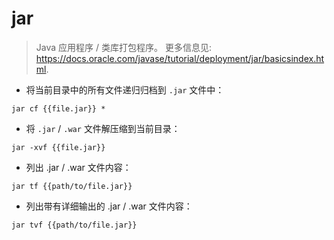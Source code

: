 # jar

> Java 应用程序 / 类库打包程序。
> 更多信息见: <https://docs.oracle.com/javase/tutorial/deployment/jar/basicsindex.html>.

- 将当前目录中的所有文件递归归档到 `.jar` 文件中：

`jar cf {{file.jar}} *`

- 将 `.jar` / `.war` 文件解压缩到当前目录：

`jar -xvf {{file.jar}}`

- 列出 .jar / .war 文件内容：

`jar tf {{path/to/file.jar}}`

- 列出带有详细输出的 .jar / .war 文件内容：

`jar tvf {{path/to/file.jar}}`
